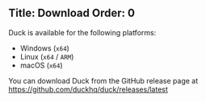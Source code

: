 Title: Download
Order: 0
---

Duck is available for the following platforms:

* Windows (`x64`)
* Linux (`x64` / `ARM`)
* macOS (`x64`)

You can download Duck from the GitHub release page at https://github.com/duckhq/duck/releases/latest